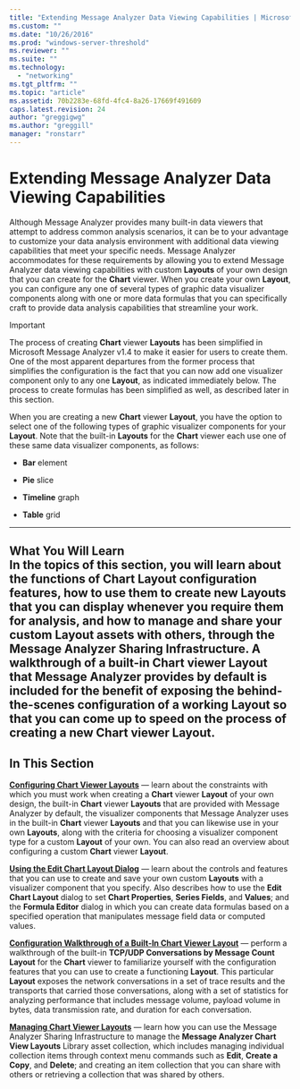 ```yaml
---
title: "Extending Message Analyzer Data Viewing Capabilities | Microsoft Docs"
ms.custom: ""
ms.date: "10/26/2016"
ms.prod: "windows-server-threshold"
ms.reviewer: ""
ms.suite: ""
ms.technology: 
  - "networking"
ms.tgt_pltfrm: ""
ms.topic: "article"
ms.assetid: 70b2283e-68fd-4fc4-8a26-17669f491609
caps.latest.revision: 24
author: "greggigwg"
ms.author: "greggill"
manager: "ronstarr"
---
```

# Extending Message Analyzer Data Viewing Capabilities
Although Message Analyzer provides many built-in data viewers that attempt to address common analysis scenarios, it can be to your advantage to customize your data analysis environment with additional data viewing capabilities that meet your specific needs. Message Analyzer accommodates for these requirements by allowing you to extend Message Analyzer data viewing capabilities with custom **Layouts** of your own design that you can create for the **Chart** viewer. When you create your own **Layout**, you can configure any one of several types of graphic data visualizer components along with one or more data formulas that you can specifically craft to provide data analysis capabilities that streamline your work.  
  
> [!IMPORTANT]
>  The process of creating   **Chart** viewer **Layouts** has been simplified in Microsoft Message Analyzer v1.4 to make it easier for users to create them. One of the most apparent departures from the former process that simplifies the configuration is the fact that you can now add one visualizer component only to any one **Layout**, as indicated immediately below. The process to create formulas has been simplified as well, as described later in this section.  
  
 When you are creating a new **Chart** viewer **Layout**, you have the option to select one of the following types of graphic visualizer components for your **Layout**. Note that the built-in **Layouts** for the **Chart** viewer each use one of these same data visualizer components, as follows:  
  
-   **Bar** element  
  
-   **Pie** slice  
  
-   **Timeline** graph  
  
-   **Table** grid  
  
 ---  
  
 **What You Will Learn**   
In the topics of this section, you will learn about the functions of **Chart** **Layout** configuration features, how to use them to create new **Layouts** that you can display whenever you require them for analysis, and how to manage and share your custom **Layout** assets with others, through the Message Analyzer Sharing Infrastructure. A walkthrough of a built-in **Chart** viewer **Layout** that Message Analyzer provides by default is included for the benefit of exposing the behind-the-scenes configuration of a working **Layout** so that you can come up to speed on the process of creating a new **Chart** viewer **Layout**.  
---  
  
## In This Section  
 **[Configuring Chart Viewer Layouts](configuring-chart-viewer-layouts.md)**  — learn about the constraints  with which you must work when creating a **Chart** viewer **Layout** of your own design,  the built-in **Chart** viewer **Layouts** that are provided with Message Analyzer by default, the visualizer components that Message Analyzer uses in the built-in **Chart** viewer **Layouts** and that you can likewise use in your own **Layouts**, along with the criteria for choosing a visualizer component type for a custom **Layout** of your own. You can also read an overview about configuring a custom **Chart** viewer **Layout**.  
  
 **[Using the Edit Chart Layout Dialog](using-the-edit-chart-layout-dialog.md)**  — learn about the controls and features that you can use to create and save your own custom **Layouts** with a visualizer component that you specify. Also describes how to use the **Edit Chart Layout** dialog to set **Chart Properties**, **Series Fields**, and **Values**; and the **Formula Editor** dialog in which you can create data formulas based on a specified operation that manipulates message field data or computed values.  
  
 **[Configuration Walkthrough of a Built-In Chart Viewer Layout](configuration-walkthrough-of-a-built-in-chart-viewer-layout.md)**  — perform a walkthrough of the built-in **TCP/UDP Conversations by Message Count** **Layout** for the **Chart** viewer to familiarize yourself with the configuration features that you can use to create a functioning **Layout**. This particular **Layout** exposes the network conversations in a set of trace results and the transports that carried those conversations, along with a set of statistics for analyzing performance that includes message volume, payload volume in bytes, data transmission rate, and duration for each conversation.  
  
 **[Managing Chart Viewer Layouts](managing-chart-viewer-layouts.md)**  — learn how you can use the Message Analyzer Sharing Infrastructure to manage the **Message Analyzer Chart View Layouts** Library asset collection, which includes managing individual collection items through context menu commands such as **Edit**, **Create a Copy**, and **Delete**; and creating an item collection that you can share with others or retrieving a collection that was shared by others.
